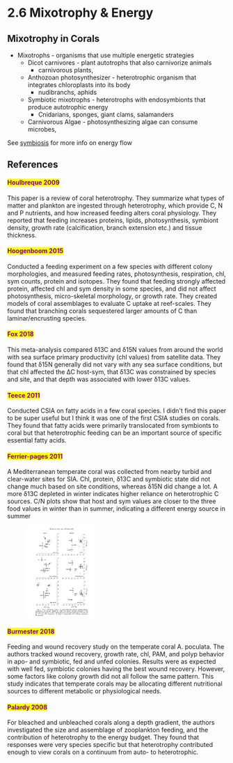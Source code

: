 # 2.6 Mixotrophy & Energy

## Mixotrophy in Corals

* Mixotrophs - organisms that use multiple energetic strategies&#x20;
  * Dicot carnivores - plant autotrophs that also carnivorize animals
    * carnivorous plants,&#x20;
  * Anthozoan photosynthesizer - heterotrophic organism that integrates chloroplasts into its body&#x20;
    * nudibranchs, aphids&#x20;
  * Symbiotic mixotrophs - heterotrophs with endosymbionts that produce autotrophic energy&#x20;
    * Cnidarians, sponges, giant clams, salamanders &#x20;
  * Carnivorous Algae - photosynthesizing algae can consume microbes,&#x20;

See [symbiosis](2.7-symbiosis.md) for more info on energy flow&#x20;

## References

#### <mark style="color:purple;">Houlbreque 2009</mark>

This paper is a review of coral heterotrophy. They summarize what types of matter and plankton are ingested through heterotrophy, which provide C, N and P nutrients, and how increased feeding alters coral physiology. They reported that feeding increases proteins, lipids, photosynthesis, symbiont density, growth rate (calcification, branch extension etc.) and tissue thickness.&#x20;

#### <mark style="color:purple;">Hoogenboom 2015</mark>

Conducted a feeding experiment on a few species with different colony morphologies, and measured feeding rates, photosynthesis, respiration, chl, sym counts, protein and isotopes. They found that feeding strongly affected protein, affected chl and sym density in some species, and did not affect photosynthesis, micro-skeletal morphology, or growth rate. They created models of coral assemblages to evaluate C uptake at reef-scales. They found that branching corals sequestered larger amounts of C than laminar/encrusting species.&#x20;

#### <mark style="color:purple;">Fox 2018</mark>

This meta-analysis compared δ13C and δ15N values from around the world with sea surface primary productivity (chl values) from satellite data. They found that δ15N generally did not vary with any sea surface conditions, but that chl affected the ∆C host-sym, that δ13C was constrained by species and site, and that depth was associated with lower δ13C values.&#x20;

#### <mark style="color:purple;">Teece 2011</mark>

Conducted CSIA on fatty acids in a few coral species. I didn't find this paper to be super useful but I think it was one of the first CSIA studies on corals. They found that fatty acids were primarily translocated from symbionts to coral but that heterotrophic feeding can be an important source of specific essential fatty acids.&#x20;

#### <mark style="color:purple;">Ferrier-pages 2011</mark>

A Mediterranean temperate coral was collected from nearby turbid and clear-water sites for SIA. Chl, protein, δ13C and symbiotic state did not change much based on site conditions, whereas δ15N did change a lot.  A more δ13C depleted in winter indicates higher reliance on heterotrophic C sources. C/N plots show that host and sym values are closer to the three food values in winter than in summer, indicating a different energy source in summer

<figure><img src="../.gitbook/assets/Screen Shot 2023-05-24 at 10.01.58 PM.png" alt="" width="159"><figcaption></figcaption></figure>

#### <mark style="color:purple;">Burmester 2018</mark>

Feeding and wound recovery study on the temperate coral A. poculata. The authors tracked wound recovery, growth rate, chl, PAM, and polyp behavior in apo- and symbiotic, fed and unfed colonies. Results were as expected with well fed, symbiotic colonies having the best wound recovery. However, some factors like colony growth did not all follow the same pattern. This study indicates that temperate corals may be allocating different nutritional sources to different metabolic or physiological needs.&#x20;

#### <mark style="color:purple;">Palardy 2008</mark>

For bleached and unbleached corals along a depth gradient, the authors investigated the size and assemblage of zooplankton feeding, and the contribution of heterotrophy to the energy budget. They found that responses were very species specific but that heterotrophy contributed enough to view corals on a continuum from auto- to heterotrophic.&#x20;
